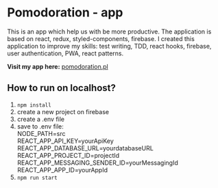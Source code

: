 # Pomodoration - app

This is an app which help us with be more productive. The application is based on react, redux, styled-components, firebase.
I created this application to improve my skills: test writing, TDD, react hooks, firebase, user authentication, PWA, react patterns.

**Visit my app here:** [pomodoration.pl](https://pomodoration.pl/) 

## How to run on localhost?

1. `npm install`
2. create a new project on firebase
3. create a .env file
4. save to .env file:  
  NODE_PATH=src  
  REACT_APP_API_KEY=yourApiKey  
  REACT_APP_DATABASE_URL=yourdatabaseURL  
  REACT_APP_PROJECT_ID=projectId  
  REACT_APP_MESSAGING_SENDER_ID=yourMessagingId  
  REACT_APP_APP_ID=yourAppId  
5. `npm run start`

